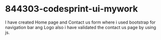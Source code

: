 # 844303-codesprint-ui-mywork
I have created Home page and Contact us form where i used bootstrap for navigation bar ang Logo also i have validated the contact us page by using js.  
